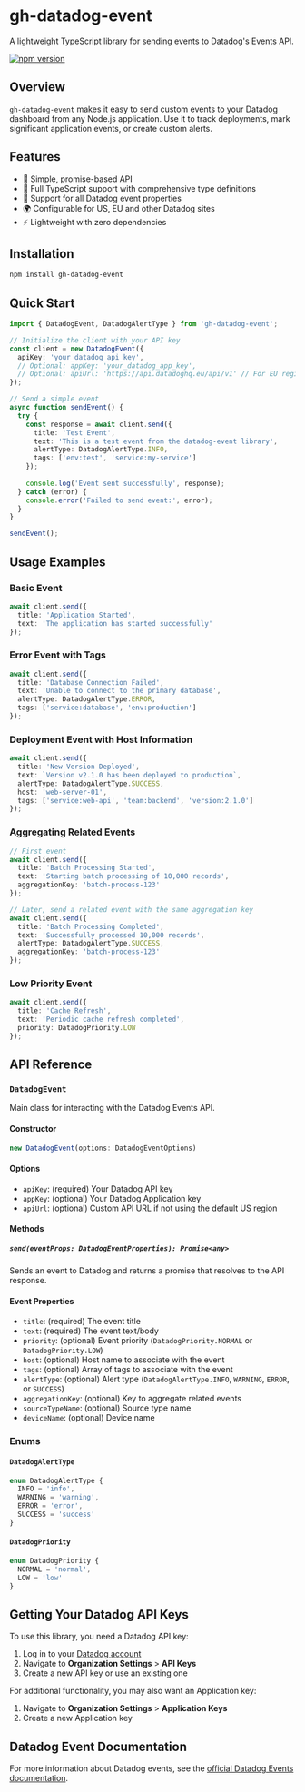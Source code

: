 # gh-datadog-event

A lightweight TypeScript library for sending events to Datadog's Events API.

[![npm version](https://img.shields.io/npm/v/gh-datadog-event.svg)](https://www.npmjs.com/package/gh-datadog-event)

## Overview

`gh-datadog-event` makes it easy to send custom events to your Datadog dashboard from any Node.js application. Use it to track deployments, mark significant application events, or create custom alerts.

## Features

- 🚀 Simple, promise-based API
- 💪 Full TypeScript support with comprehensive type definitions
- 🔄 Support for all Datadog event properties
- 🌍 Configurable for US, EU and other Datadog sites
- ⚡ Lightweight with zero dependencies

## Installation

```bash
npm install gh-datadog-event
```

## Quick Start

```typescript
import { DatadogEvent, DatadogAlertType } from 'gh-datadog-event';

// Initialize the client with your API key
const client = new DatadogEvent({
  apiKey: 'your_datadog_api_key',
  // Optional: appKey: 'your_datadog_app_key',
  // Optional: apiUrl: 'https://api.datadoghq.eu/api/v1' // For EU region
});

// Send a simple event
async function sendEvent() {
  try {
    const response = await client.send({
      title: 'Test Event',
      text: 'This is a test event from the datadog-event library',
      alertType: DatadogAlertType.INFO,
      tags: ['env:test', 'service:my-service']
    });
    
    console.log('Event sent successfully', response);
  } catch (error) {
    console.error('Failed to send event:', error);
  }
}

sendEvent();
```

## Usage Examples

### Basic Event

```typescript
await client.send({
  title: 'Application Started',
  text: 'The application has started successfully'
});
```

### Error Event with Tags

```typescript
await client.send({
  title: 'Database Connection Failed',
  text: 'Unable to connect to the primary database',
  alertType: DatadogAlertType.ERROR,
  tags: ['service:database', 'env:production']
});
```

### Deployment Event with Host Information

```typescript
await client.send({
  title: 'New Version Deployed',
  text: `Version v2.1.0 has been deployed to production`,
  alertType: DatadogAlertType.SUCCESS,
  host: 'web-server-01',
  tags: ['service:web-api', 'team:backend', 'version:2.1.0']
});
```

### Aggregating Related Events

```typescript
// First event
await client.send({
  title: 'Batch Processing Started',
  text: 'Starting batch processing of 10,000 records',
  aggregationKey: 'batch-process-123'
});

// Later, send a related event with the same aggregation key
await client.send({
  title: 'Batch Processing Completed',
  text: 'Successfully processed 10,000 records',
  alertType: DatadogAlertType.SUCCESS,
  aggregationKey: 'batch-process-123'
});
```

### Low Priority Event

```typescript
await client.send({
  title: 'Cache Refresh',
  text: 'Periodic cache refresh completed',
  priority: DatadogPriority.LOW
});
```

## API Reference

### `DatadogEvent`

Main class for interacting with the Datadog Events API.

#### Constructor

```typescript
new DatadogEvent(options: DatadogEventOptions)
```

#### Options

- `apiKey`: (required) Your Datadog API key
- `appKey`: (optional) Your Datadog Application key
- `apiUrl`: (optional) Custom API URL if not using the default US region

#### Methods

##### `send(eventProps: DatadogEventProperties): Promise<any>`

Sends an event to Datadog and returns a promise that resolves to the API response.

#### Event Properties

- `title`: (required) The event title
- `text`: (required) The event text/body
- `priority`: (optional) Event priority (`DatadogPriority.NORMAL` or `DatadogPriority.LOW`)
- `host`: (optional) Host name to associate with the event
- `tags`: (optional) Array of tags to associate with the event
- `alertType`: (optional) Alert type (`DatadogAlertType.INFO`, `WARNING`, `ERROR`, or `SUCCESS`)
- `aggregationKey`: (optional) Key to aggregate related events
- `sourceTypeName`: (optional) Source type name
- `deviceName`: (optional) Device name

### Enums

#### `DatadogAlertType`

```typescript
enum DatadogAlertType {
  INFO = 'info',
  WARNING = 'warning',
  ERROR = 'error',
  SUCCESS = 'success'
}
```

#### `DatadogPriority`

```typescript
enum DatadogPriority {
  NORMAL = 'normal',
  LOW = 'low'
}
```

## Getting Your Datadog API Keys

To use this library, you need a Datadog API key:

1. Log in to your [Datadog account](https://app.datadoghq.com/)
2. Navigate to **Organization Settings** > **API Keys**
3. Create a new API key or use an existing one

For additional functionality, you may also want an Application key:

1. Navigate to **Organization Settings** > **Application Keys**
2. Create a new Application key

## Datadog Event Documentation

For more information about Datadog events, see the [official Datadog Events documentation](https://docs.datadoghq.com/events/).
